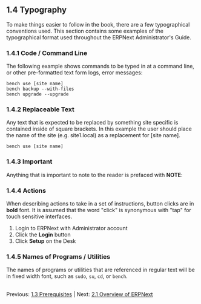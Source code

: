 ## 1.4 Typography

To make things easier to follow in the book, there are a few typographical conventions used. This section contains some examples of the typographical format used throughout the ERPNext Administrator's Guide.

### 1.4.1 Code / Command Line
The following example shows commands to be typed in at a command line, or other pre-formatted text form logs, error messages:

    bench use [site name]
    bench backup --with-files
    bench upgrade --upgrade


### 1.4.2 Replaceable Text

Any text that is expected to be replaced by something site specific is contained inside of square brackets. In this example the user should place the name of the site (e.g. site1.local) as a replacement for [site name].

    bench use [site name]

### 1.4.3 Important

Anything that is important to note to the reader is prefaced with **NOTE**:

### 1.4.4 Actions

When describing actions to take in a set of instructions, button clicks are in **bold** font. It is assumed that the word "click" is synonymous with "tap" for touch sensitive interfaces.

1. Login to ERPNext with Administrator account
1. Click the **Login** button
1. Click **Setup** on the Desk

### 1.4.5 Names of Programs / Utilities

The names of programs or utilities that are referenced in regular text will be in fixed width font, such as `sudo`, `su`, `cd`, or `bench`.<br /><br />

Previous: [1.3 Prerequisites](prerequisites.md "Prerequisites") | Next: [2.1 Overview of ERPNext](../introduction/overview.md "Introduction")
